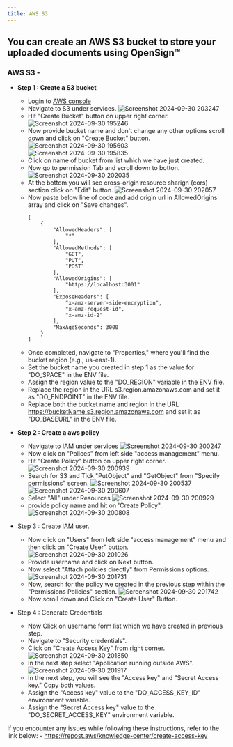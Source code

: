 ```yaml
---
title: AWS S3
---
```

## You can create an AWS S3 bucket to store your uploaded documents using OpenSign™

### AWS S3 -
- **Step 1 : Create a S3 bucket**
  - Login to [AWS console](https://aws.amazon.com/console/)
  - Navigate to S3 under services.
    ![Screenshot 2024-09-30 203247](https://github.com/user-attachments/assets/1a734349-1c1a-4f53-8582-7318c22911f5)
  - Hit "Create Bucket" button on upper right corner.
    ![Screenshot 2024-09-30 195246](https://github.com/user-attachments/assets/b036fa3b-20c4-4348-8697-68bcf2fd9de3)
  - Now provide bucket name and don't change any other options scroll down and click on "Create Bucket" button.
    ![Screenshot 2024-09-30 195603](https://github.com/user-attachments/assets/3fb1a591-fffd-4703-9b1f-9cb1edbdf7fe)
    ![Screenshot 2024-09-30 195835](https://github.com/user-attachments/assets/a0b2be8a-a273-474d-88d5-614cb42de8dd)
  - Click on name of bucket from list which we have just created.
  - Now go to permission Tab and scroll down to botton.
    ![Screenshot 2024-09-30 202035](https://github.com/user-attachments/assets/dbf44b05-370b-40f8-bfc1-fd2f8441da46)
  - At the bottom you will see cross-origin resource sharign (cors) section click on "Edit" button.
    ![Screenshot 2024-09-30 202057](https://github.com/user-attachments/assets/a9fb13b3-7a30-4c49-b3ea-6a30a2b7c357)
  - Now paste below line of code and add origin url in AllowedOrigins array and click on "Save changes".
    ```   
    [
        {
            "AllowedHeaders": [
                "*"
            ],
            "AllowedMethods": [
                "GET",
                "PUT",
                "POST"
            ],
            "AllowedOrigins": [
                "https://localhost:3001"
            ],
            "ExposeHeaders": [
                "x-amz-server-side-encryption",
                "x-amz-request-id",
                "x-amz-id-2"
            ],
            "MaxAgeSeconds": 3000
        }
    ]
    ```
  - Once completed, navigate to "Properties," where you'll find the bucket region (e.g., us-east-1).
  - Set the bucket name you created in step 1 as the value for "DO_SPACE" in the ENV file.
  - Assign the region value to the "DO_REGION" variable in the ENV file.
  - Replace the region in the URL s3.region.amazonaws.com and set it as "DO_ENDPOINT" in the ENV file.
  - Replace both the bucket name and region in the URL https://bucketName.s3.region.amazonaws.com and set it as "DO_BASEURL" in the ENV file.
    
- **Step 2 : Create a aws policy**
  - Navigate to IAM under services
    ![Screenshot 2024-09-30 200247](https://github.com/user-attachments/assets/8109d2bb-1afb-4407-b5cd-4886a070d5cc)
  - Now click on "Polices" from left side "access management" menu.
  - Hit "Create Policy" button on upper right corner.
    ![Screenshot 2024-09-30 200939](https://github.com/user-attachments/assets/1b3b5608-9a84-477d-b46e-aaf884a73343)
  - Search for S3 and Tick "PutObject" and "GetObject" from "Specify permissions" screen.
    ![Screenshot 2024-09-30 200537](https://github.com/user-attachments/assets/7168d261-abc4-4789-8e64-628c81c79e24)
    ![Screenshot 2024-09-30 200607](https://github.com/user-attachments/assets/863f8e7c-74eb-4f1b-9ea5-41524ba249ca)
  - Select "All" under Resources
![Screenshot 2024-09-30 200929](https://github.com/user-attachments/assets/c4b26336-aab0-49c3-a817-d2a71d603091)
  - provide policy name and hit on 'Create Policy".
    ![Screenshot 2024-09-30 200808](https://github.com/user-attachments/assets/4db2ab95-14bb-4ea1-a9a3-821e20e70038)  
- Step 3 : Create IAM user.
  - Now click on "Users" from left side "access management" menu and then click on "Create User" button.
    ![Screenshot 2024-09-30 201026](https://github.com/user-attachments/assets/1aa1f071-6291-457f-a514-970f511866cb)
  - Provide username and click on Next button.
  - Now select "Attach policies directly" from Permissions options.
    ![Screenshot 2024-09-30 201731](https://github.com/user-attachments/assets/13c6d571-d3da-4259-8f04-8ec130d9091a)
  - Now, search for the policy we created in the previous step within the "Permissions Policies" section.
    ![Screenshot 2024-09-30 201742](https://github.com/user-attachments/assets/c2b1643d-e3e3-49ee-920b-641e7ff819f5)
  - Now scroll down and  Click on "Create User" Button.
- Step 4 : Generate Credentials
  - Now Click on username form list which we have created in previous step.
  - Navigate to "Security credentials".
  - Click on "Create Access Key" from right corner.
    ![Screenshot 2024-09-30 201850](https://github.com/user-attachments/assets/d25abe2f-0cfc-4cc0-a02c-6b9fc6559dd2)
  - In the next step select "Application running outside AWS".
    ![Screenshot 2024-09-30 201917](https://github.com/user-attachments/assets/f9b0cdb2-3718-4ae6-a4ba-68e144d1f4a1)
  - In the next step, you will see the "Access key" and "Secret Access key." Copy both values.
  - Assign the "Access key" value to the "DO_ACCESS_KEY_ID" environment variable.
  - Assign the "Secret Access key" value to the "DO_SECRET_ACCESS_KEY" environment variable.

If you encounter any issues while following these instructions, refer to the link below:  - https://repost.aws/knowledge-center/create-access-key

